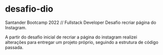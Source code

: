 # desafio-dio
Santander Bootcamp 2022 // Fullstack Developer
Desafio recriar página do Instagram.

A partir do desafio inicial de recriar a página do instagram realizei alterações para entregar um projeto próprio, seguindo a estrutura de código passada.
